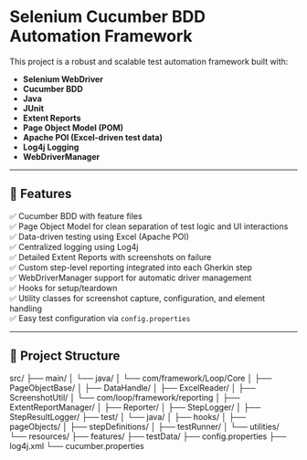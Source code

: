 # Selenium Cucumber BDD Automation Framework

This project is a robust and scalable test automation framework built with:

- **Selenium WebDriver**
- **Cucumber BDD**
- **Java**
- **JUnit**
- **Extent Reports**
- **Page Object Model (POM)**
- **Apache POI (Excel-driven test data)**
- **Log4j Logging**
- **WebDriverManager**

---

## 🔧 Features

✅ Cucumber BDD with feature files  
✅ Page Object Model for clean separation of test logic and UI interactions  
✅ Data-driven testing using Excel (Apache POI)  
✅ Centralized logging using Log4j  
✅ Detailed Extent Reports with screenshots on failure  
✅ Custom step-level reporting integrated into each Gherkin step  
✅ WebDriverManager support for automatic driver management  
✅ Hooks for setup/teardown  
✅ Utility classes for screenshot capture, configuration, and element handling  
✅ Easy test configuration via `config.properties`

---

## 📂 Project Structure
src/
├── main/
│ └── java/
│ └── com/framework/Loop/Core
│ ├── PageObjectBase/
│ ├── DataHandle/
│ ├── ExcelReader/
│ ├── ScreenshotUtil/
│ └── com/loop/framework/reporting
│ ├── ExtentReportManager/
│ ├── Reporter/
│ ├── StepLogger/
│ ├── StepResultLogger/
├── test/
│ └── java/
│ ├── hooks/
│ ├── pageObjects/
│ ├── stepDefinitions/
│ ├── testRunner/
│ └── utilities/
└── resources/
├── features/
├── testData/
├── config.properties
├── log4j.xml
└── cucumber.properties
